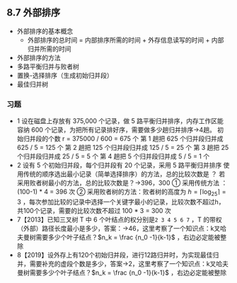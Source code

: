 ## 8.7 外部排序
- 外部排序的基本概念
    - 外部排序的总时间 = 内部排序所需的时间 + 外存信息读写的时间 + 内部归并所需的时间
- 外部排序的方法
- 多路平衡归并与败者树
- 置换-选择排序（生成初始归并段）
- 最佳归并树
### 习题
- 1 设在磁盘上存放有 375,000 个记录，做 5 路平衡归并排序，内存工作区能容纳 600 个记录，为把所有记录排好序，需要做多少趟归并排序→4趟。
初始归并段的个数    r = 375000 / 600 = 675 个
第 1 趟把 625 个归并段归并成 625 / 5 = 125 个
第 2 趟把 125 个归并段归并成 125 / 5 =   25 个
第 3 趟把   25 个归并段归并成   25 / 5 =     5 个
第 4 趟把     5 个归并段归并成     5 / 5 =     1 个
- 2 设有 5 个初始归并段，每个归并段有 20 个记录，采用 5 路平衡归并排序
使用传统的顺序选出最小记录（简单选择排序）的方法，总的比较次数是 ？
若采用败者树最小的方法，总的比较次数是？→396，300
① 采用传统方法 ：(100-1) * 4 = 396 次 
② 采用败者树的方法：败者树的高度为 $h = \lceil \log_25\rceil = 3$ ，每次参加比较的记录中选择一个关键字最小的记录，比较次数不超过h，共100个记录，需要的比较次数不超过 100 * 3 = 300 次
- 7【2013】已知三叉树 T 中 6 个叶结点的权分别是` 2 3 4 5 6 7 ` ，T 的带权（外部）路径长度最小是多少，答案：→46，这里考察了一个知识点：k叉哈夫曼树需要多少个叶子结点？$n_k = \frac {n_0 -1}{k-1}$ ，右边必定能被整除
- 8【2019】设外存上有120个初始归并段，进行12路归并时，为实现最佳归并，需要补充的虚段个数是多少，答案→2，这里考察了一个知识点：k叉哈夫曼树需要多少个叶子结点？$n_k = \frac {n_0 -1}{k-1}$ ，右边必定能被整除

